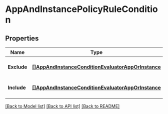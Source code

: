 # AppAndInstancePolicyRuleCondition

## Properties
Name | Type | Description | Notes
------------ | ------------- | ------------- | -------------
**Exclude** | [**[]AppAndInstanceConditionEvaluatorAppOrInstance**](AppAndInstanceConditionEvaluatorAppOrInstance.md) |  | [optional] [default to null]
**Include** | [**[]AppAndInstanceConditionEvaluatorAppOrInstance**](AppAndInstanceConditionEvaluatorAppOrInstance.md) |  | [optional] [default to null]

[[Back to Model list]](../README.md#documentation-for-models) [[Back to API list]](../README.md#documentation-for-api-endpoints) [[Back to README]](../README.md)

